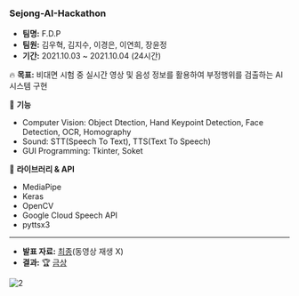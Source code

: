 ### Sejong-AI-Hackathon

* **팀명:** F.D.P
* **팀원:** 김우혁, 김지수, 이경은, 이연희, 장윤정
* **기간:** 2021.10.03 ~ 2021.10.04 (24시간)

🔥 **목표:** 비대면 시험 중 실시간 영상 및 음성 정보를 활용하여 부정행위를 검출하는 AI 시스템 구현

🔨 **기능**
* Computer Vision: Object Dtection, Hand Keypoint Detection, Face Detection, OCR, Homography
* Sound: STT(Speech To Text), TTS(Text To Speech)
* GUI Programming: Tkinter, Soket 

🚀 **라이브러리 & API**
* MediaPipe
* Keras
* OpenCV
* Google Cloud Speech API
* pyttsx3
---
* **발표 자료:** [최종]()(동영상 재생 X)
* **결과:** 🏆 [금상]()

![2](https://user-images.githubusercontent.com/32587029/147513957-77d95b2c-655f-437c-aa0f-fc6869fa421f.JPG)
